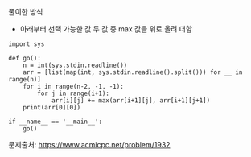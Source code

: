 풀이한 방식
- 아래부터 선택 가능한 값 두 값 중 max 값을 위로 올려 더함 
```python3
import sys

def go():
    n = int(sys.stdin.readline())
    arr = [list(map(int, sys.stdin.readline().split())) for __ in range(n)]
    for i in range(n-2, -1, -1):
        for j in range(i+1):
            arr[i][j] += max(arr[i+1][j], arr[i+1][j+1])
    print(arr[0][0])

if __name__ == '__main__':
    go()
```
문제출처: https://www.acmicpc.net/problem/1932
